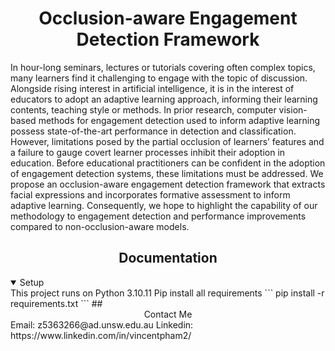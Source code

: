 # <div align="center">Occlusion-aware Engagement Detection Framework</div>

In hour-long seminars, lectures or tutorials covering often complex topics, many learners find it challenging to engage with the topic of discussion. Alongside rising interest in artificial intelligence, it is in the interest of educators to adopt an adaptive learning approach, informing their learning contents, teaching style or methods. In prior research, computer vision-based methods for engagement detection used to inform adaptive learning possess state-of-the-art performance in detection and classification. However, limitations posed by the partial occlusion of learners’ features and a failure to gauge covert learner processes inhibit their adoption in education. Before educational practitioners can be confident in the adoption of engagement detection systems, these limitations must be addressed. We propose an occlusion-aware engagement detection framework that extracts facial expressions and incorporates formative assessment to inform adaptive learning. Consequently, we hope to highlight the capability of our methodology to engagement detection and performance improvements compared to non-occlusion-aware models.

## <div align="center">Documentation</div>
<details open>
<summary>Setup</summary>
This project runs on Python 3.10.11
Pip install all requirements
```
pip install -r requirements.txt
```
## <div align="center">Contact Me</div>
Email: z5363266@ad.unsw.edu.au
Linkedin: https://www.linkedin.com/in/vincentpham2/